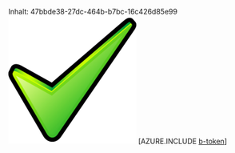 Inhalt: 47bbde38-27dc-464b-b7bc-16c426d85e99![Bild](beedb792-fdd9-4232-af5e-4a01a41513f2.png)
[AZURE.INCLUDE [b-token](248a3de4-147d-4352-b7fc-8d649e1ac2be.md)]
